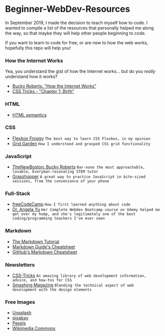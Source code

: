 # Beginner-WebDev-Resources
In September 2019, I made the decision to teach myself how to code. I wanted to compile a list of the resources that personally helped me along the way, so that maybe they will help other people beginning to code.

If you want to learn to code for free, or are new to how the web works, hopefully this repo will help you!

<!-- 

# Table of contents
1. [Introduction](#introduction)
2. [Some paragraph](#paragraph1)
    1. [Sub paragraph](#subparagraph1)
3. [Another paragraph](#paragraph2)

## This is the introduction <a name="introduction"></a>
Some introduction text, formatted in heading 2 style

## Some paragraph <a name="paragraph1"></a>
The first paragraph text

### Sub paragraph <a name="subparagraph1"></a>
This is a sub paragraph, formatted in heading 3 style

## Another paragraph <a name="paragraph2"></a>
The second paragraph text

-->

### How the Internet Works
Yea, you understand the gist of how the Internet works... but do you *really* understand how it works?
- [Bucky Roberts: "How the Internet Works"](https://www.youtube.com/watch?v=3q4xQss3fRY)
- [CSS Tricks - "Chapter 1: Birth"](https://css-tricks.com/chapter-1-birth/)
<!-- What is an API? -->

### HTML
- [HTML semantics]()

### CSS
- [Flexbox Froggy](https://flexboxfroggy.com/) `The best way to learn CSS Flexbox, in my opinion`
- [Grid Garden](https://codepip.com/games/grid-garden/) `How I understood and grasped CSS grid functionality`

### JavaScript
- [TheNewBoston: Bucky Roberts](https://www.youtube.com/watch?v=yQaAGmHNn9s&list=PLXVO02Mvh8FgfH_uX9SnEMUK5xQADKOCp) `Bar-none the most approachable, lovable, Everyman-resonating STEM tutor`
- [Grasshopper](https://grasshopper.app/) `A great way to practice JavaScript in bite-sized sessions, from the convenience of your phone`

### Full-Stack
- [freeCodeCamp](https://www.freecodecamp.org/) `How I first learned anything about code`
- [Dr. Angela Yu](https://www.udemy.com/user/4b4368a3-b5c8-4529-aa65-2056ec31f37e/) `Her Complete Webdev Bootcamp course on Udemy helped me get over my hump, and she's legitimately one of the best coding/programming teachers I've ever seen`

<!-- ### GIT and Version Control -->

<!-- ### Operating Systems & Command Line Interface -->

### Markdown
- [The Markdown Tutorial](https://www.markdowntutorial.com/)
- [Markdown Guide's Cheatsheet](https://www.markdownguide.org/cheat-sheet/)
- [GitHub's Markdown Cheatsheet](https://docs.github.com/en/github/writing-on-github/basic-writing-and-formatting-syntax)

### Newsletters
- [CSS-Tricks](https://css-tricks.com/) `An amazing library of web development information, advice, and how-tos for CSS`
- [Smashing Magazine](https://www.smashingmagazine.com/) `Blending the technical aspect of web development with the design elements`

### Free Images
- [Unsplash](https://unsplash.com/)
- [pixabay](https://pixabay.com/)
- [Pexels](https://www.pexels.com/)
- [Wikimedia Commons](https://commons.wikimedia.org/wiki/Main_Page)
